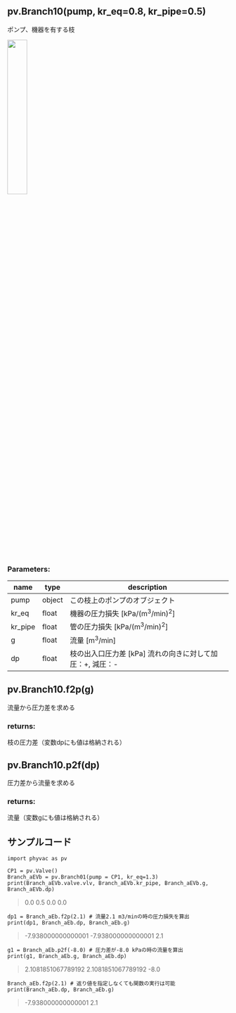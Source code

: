 ## pv.Branch10(pump, kr_eq=0.8, kr_pipe=0.5)
ポンプ、機器を有する枝
  
<img src="https://user-images.githubusercontent.com/27459538/112588155-41ed7980-8e42-11eb-8508-249b09dc15c1.png" width=30%>

  
### Parameters:
|  name  |  type  | description |
| ---- | ---- | ---- |
|pump|object|この枝上のポンプのオブジェクト|
|kr_eq|float|機器の圧力損失 \[kPa/(m<sup>3</sup>/min)<sup>2</sup>]|
|kr_pipe|float|管の圧力損失 \[kPa/(m<sup>3</sup>/min)<sup>2</sup>]|
|g|float|流量 \[m<sup>3</sup>/min] |
|dp|float|枝の出入口圧力差 \[kPa] 流れの向きに対して加圧：+, 減圧：- |
  
## pv.Branch10.f2p(g)
流量から圧力差を求める
  
### returns:
枝の圧力差（変数dpにも値は格納される）
## pv.Branch10.p2f(dp)
圧力差から流量を求める
  
### returns:
流量（変数gにも値は格納される）
  
## サンプルコード
```
import phyvac as pv

CP1 = pv.Valve()
Branch_aEVb = pv.Branch01(pump = CP1, kr_eq=1.3)
print(Branch_aEVb.valve.vlv, Branch_aEVb.kr_pipe, Branch_aEVb.g, Branch_aEVb.dp)
```
> 0.0 0.5 0.0 0.0
```
dp1 = Branch_aEb.f2p(2.1) # 流量2.1 m3/minの時の圧力損失を算出
print(dp1, Branch_aEb.dp, Branch_aEb.g)
```
> -7.938000000000001 -7.938000000000001 2.1
```
g1 = Branch_aEb.p2f(-8.0) # 圧力差が-8.0 kPaの時の流量を算出
print(g1, Branch_aEb.g, Branch_aEb.dp)
```
> 2.1081851067789192 2.1081851067789192 -8.0
```
Branch_aEb.f2p(2.1) # 返り値を指定しなくても関数の実行は可能
print(Branch_aEb.dp, Branch_aEb.g)
```
> -7.938000000000001 2.1
